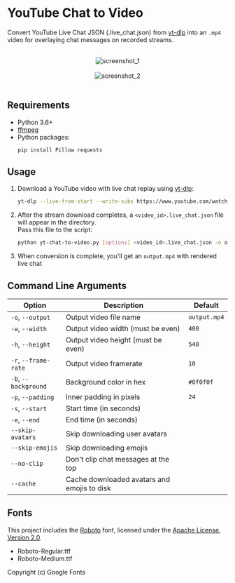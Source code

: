 # YouTube Chat to Video

Convert YouTube Live Chat JSON (.live_chat.json) from [yt-dlp](https://github.com/yt-dlp/yt-dlp) into an `.mp4` video for overlaying chat messages on recorded streams.

<br/>
<div align="center">
   <img alt="screenshot_1" src="https://github.com/user-attachments/assets/35971241-e2df-470f-9813-b0ca8908457f">
   <br/>
   <br/>
   <img alt="screenshot_2" src="https://github.com/user-attachments/assets/b67d78f3-8863-4830-a003-46c58400d9c7">
</div>
<br/>

## Requirements

- Python 3.6+
- [ffmpeg](https://ffmpeg.org/download.html)
- Python packages:
    ```bash
    pip install Pillow requests
    ```

## Usage

1. Download a YouTube video with live chat replay using [yt-dlp](https://github.com/yt-dlp/yt-dlp):
    ```bash
    yt-dlp --live-from-start --write-subs https://www.youtube.com/watch?v=CqnNp8kwE78
    ```

2. After the stream download completes, a `<video_id>.live_chat.json` file will appear in the directory.<br>
   Pass this file to the script:
    ```bash
    python yt-chat-to-video.py [options] <video_id>.live_chat.json -o output.mp4
    ```

3. When conversion is complete, you'll get an `output.mp4` with rendered live chat

## Command Line Arguments

| Option               | Description                                 | Default      |
| -------------------- |---------------------------------------------|--------------|
| `-o`, `--output`     | Output video file name                      | `output.mp4` |
| `-w`, `--width`      | Output video width (must be even)           | `400`        |
| `-h`, `--height`     | Output video height (must be even)          | `540`        |
| `-r`, `--frame-rate` | Output video framerate                      | `10`         |
| `-b`, `--background` | Background color in hex                     | `#0f0f0f`    |
| `-p`, `--padding`    | Inner padding in pixels                     | `24`         |
| `-s`, `--start`      | Start time (in seconds)                     |              |
| `-e`, `--end`        | End time (in seconds)                       |              |
| `--skip-avatars`     | Skip downloading user avatars               |              |
| `--skip-emojis`      | Skip downloading emojis                     |              |
| `--no-clip`          | Don\'t clip chat messages at the top        |              |
| `--cache`            | Cache downloaded avatars and emojis to disk |              |


## Fonts

This project includes the [Roboto](https://fonts.google.com/specimen/Roboto) font, licensed under the [Apache License, Version 2.0](https://www.apache.org/licenses/LICENSE-2.0).

- Roboto-Regular.ttf
- Roboto-Medium.ttf

Copyright (c) Google Fonts
